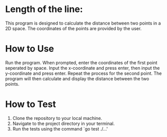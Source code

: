 # Length of the line: 
This program is designed to calculate the distance between two points in a 2D space. The coordinates of the points are provided by the user.

# How to Use
Run the program.
When prompted, enter the coordinates of the first point seperated by space. Input the x-coordinate and press enter, then input the y-coordinate and press enter.
Repeat the process for the second point.
The program will then calculate and display the distance between the two points.

# How to Test
1. Clone the repository to your local machine.
2. Navigate to the project directory in your terminal.
4. Run the tests using the command `go test ./...'

